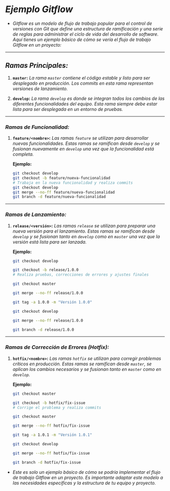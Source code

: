 <!-- Autor: Daniel Benjamin Perez Morales -->
<!-- GitHub: https://github.com/D4nitrix13 -->
<!-- GitLab: https://gitlab.com/D4nitrix13 -->
<!-- Correo electrónico: danielperezdev@proton.me -->

# ***Ejemplo Gitflow***

- *Gitflow es un modelo de flujo de trabajo popular para el control de versiones con Git que define una estructura de ramificación y una serie de reglas para administrar el ciclo de vida del desarrollo de software. Aquí tienes un ejemplo básico de cómo se vería el flujo de trabajo Gitflow en un proyecto:*

---

## ***Ramas Principales:***

1. **`master`:** *La rama `master` contiene el código estable y listo para ser desplegado en producción. Los commits en esta rama representan versiones de lanzamiento.*

2. **`develop`:** *La rama `develop` es donde se integran todos los cambios de las diferentes funcionalidades del equipo. Esta rama siempre debe estar lista para ser desplegada en un entorno de pruebas.*

---

### ***Ramas de Funcionalidad:***

1. **`feature/<nombre>`:** *Las ramas `feature` se utilizan para desarrollar nuevas funcionalidades. Estas ramas se ramifican desde `develop` y se fusionan nuevamente en `develop` una vez que la funcionalidad está completa.*

   **Ejemplo:**

   ```bash
   git checkout develop
   git checkout -b feature/nueva-funcionalidad
   # Trabaja en la nueva funcionalidad y realiza commits
   git checkout develop
   git merge --no-ff feature/nueva-funcionalidad
   git branch -d feature/nueva-funcionalidad
   ```

---

### ***Ramas de Lanzamiento:***

1. **`release/<versión>`:** *Las ramas `release` se utilizan para preparar una nueva versión para el lanzamiento. Estas ramas se ramifican desde `develop` y se fusionan tanto en `develop` como en `master` una vez que la versión está lista para ser lanzada.*

   **Ejemplo:**

   ```bash
   git checkout develop
   ```

   ```bash
   git checkout -b release/1.0.0
   # Realiza pruebas, correcciones de errores y ajustes finales
   ```

   ```bash
   git checkout master
   ```

   ```bash
   git merge --no-ff release/1.0.0
   ```

   ```bash
   git tag -a 1.0.0 -m "Versión 1.0.0"
   ```

   ```bash
   git checkout develop
   ```

   ```bash
   git merge --no-ff release/1.0.0
   ```

   ```bash
   git branch -d release/1.0.0
   ```

---

### ***Ramas de Corrección de Errores (Hotfix):***

1. **`hotfix/<nombre>`:** *Las ramas `hotfix` se utilizan para corregir problemas críticos en producción. Estas ramas se ramifican desde `master`, se aplican los cambios necesarios y se fusionan tanto en `master` como en `develop`.*

   **Ejemplo:**

   ```bash
   git checkout master
   ```

   ```bash
   git checkout -b hotfix/fix-issue
   # Corrige el problema y realiza commits
   ```

   ```bash
   git checkout master
   ```

   ```bash
   git merge --no-ff hotfix/fix-issue
   ```

   ```bash
   git tag -a 1.0.1 -m "Versión 1.0.1"
   ```

   ```bash
   git checkout develop
   ```

   ```bash
   git merge --no-ff hotfix/fix-issue
   ```

   ```bash
   git branch -d hotfix/fix-issue
   ```

- *Este es solo un ejemplo básico de cómo se podría implementar el flujo de trabajo Gitflow en un proyecto. Es importante adaptar este modelo a las necesidades específicas y la estructura de tu equipo y proyecto.*
